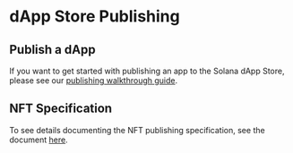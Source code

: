 # dApp Store Publishing

## Publish a dApp

If you want to get started with publishing an app to the Solana dApp Store, please see our [publishing walkthrough guide](PUBLISHING.md).

## NFT Specification

To see details documenting the NFT publishing specification, see the document [here](publishing-spec/SPEC.md).
